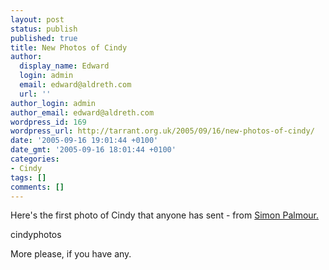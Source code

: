 ```yaml
---
layout: post
status: publish
published: true
title: New Photos of Cindy
author:
  display_name: Edward
  login: admin
  email: edward@aldreth.com
  url: ''
author_login: admin
author_email: edward@aldreth.com
wordpress_id: 169
wordpress_url: http://tarrant.org.uk/2005/09/16/new-photos-of-cindy/
date: '2005-09-16 19:01:44 +0100'
date_gmt: '2005-09-16 18:01:44 +0100'
categories:
- Cindy
tags: []
comments: []
---
```

<p>Here's the first photo of Cindy that anyone has sent - from <a href="http://palmour.blogspot.com">Simon Palmour.</a></p>
<p><wpg2>cindyphotos</wpg2></p>
<p>More please, if you have any.</p>
